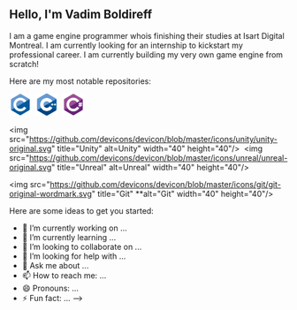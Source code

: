 ## Hello, I'm Vadim Boldireff

I am a game engine programmer whois finishing their studies at Isart Digital Montreal. I am currently looking for an internship to kickstart my professional career. I am currently building my very own game engine from scratch!

Here are my most notable repositories:

<div>
  
  <img src="https://github.com/devicons/devicon/blob/master/icons/c/c-original.svg" title="C" alt="C" width="40" height="40"/>&nbsp;
  <img src="https://github.com/devicons/devicon/blob/master/icons/cplusplus/cplusplus-original.svg" title="Cpp" alt="Cpp" width="40" height="40"/>&nbsp;
  <img src="https://github.com/devicons/devicon/blob/master/icons/csharp/csharp-original.svg" title="C#" alt="C#" width="40" height="40"/>&nbsp;

  <img src="https://github.com/devicons/devicon/blob/master/icons/unity/unity-original.svg" title="Unity" alt=Unity" width="40" height="40"/>&nbsp;
  <img src="https://github.com/devicons/devicon/blob/master/icons/unreal/unreal-original.svg" title="Unreal" alt=Unreal" width="40" height="40"/>&nbsp;
  
  <img src="https://github.com/devicons/devicon/blob/master/icons/git/git-original-wordmark.svg" title="Git" **alt="Git" width="40" height="40"/>
</div>





Here are some ideas to get you started:

- 🔭 I’m currently working on ...
- 🌱 I’m currently learning ...
- 👯 I’m looking to collaborate on ...
- 🤔 I’m looking for help with ...
- 💬 Ask me about ...
- 📫 How to reach me: ...
- 😄 Pronouns: ...
- ⚡ Fun fact: ...
-->
